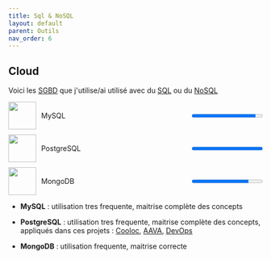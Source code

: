```yaml
---
title: Sql & NoSQL
layout: default
parent: Outils
nav_order: 6
---
```


## Cloud

Voici les [SGBD](https://fr.wikipedia.org/wiki/Syst%C3%A8me_de_gestion_de_base_de_donn%C3%A9es) que j'utilise/ai utilisé avec du [SQL](https://fr.wikipedia.org/wiki/Structured_Query_Language) ou du [NoSQL](https://fr.wikipedia.org/wiki/NoSQL)

<div style="display:flex;align-items:center;margin-bottom:10px;">
  <img src="https://www.svgrepo.com/show/439233/mysql.svg" width="55" height="55" style="margin-right:10px;">
  <span style="flex:1;">MySQL</span>
  <progress value="90" max="100"></progress>
</div>

<div style="display:flex;align-items:center;margin-bottom:10px;">
  <img src="https://www.svgrepo.com/show/439268/postgresql.svg" width="55" height="55" style="margin-right:10px;">
  <span style="flex:1;">PostgreSQL</span>
  <progress value="100" max="100"></progress>
</div>

<div style="display:flex;align-items:center;margin-bottom:10px;">
  <img src="https://www.svgrepo.com/show/439231/mongodb.svg" width="55" height="55" style="margin-right:10px;">
  <span style="flex:1;">MongoDB</span>
  <progress value="80" max="100"></progress>
</div>

- **MySQL** : utilisation tres frequente, maitrise complète des concepts

- **PostgreSQL** : utilisation tres frequente, maitrise complète des concepts, appliqués dans ces projets : [Cooloc](lien), [AAVA](lien), [DevOps](lien)

- **MongoDB** : utilisation frequente, maitrise correcte
